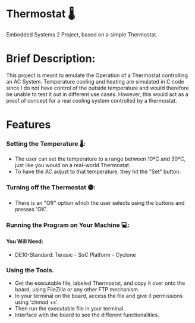 # Thermostat 🌡️
Embedded Systems 2 Project, based on a simple Thermostat.

# Brief Description:
This project is meant to emulate the Operation of a Thermostat controlling an AC System. Temperature cooling and heating are simulated in C code since I do not have control of the outside temperature and would therefore be unable to test it out in different use cases. However, this would act as a proof of concept for a real cooling system controlled by a thermostat.

# Features
### Setting the Temperature 🌡️:
- The user can set the temperature to a range between 10ºC and 30ºC, just like you would on a real-world Thermostat.
- To have the AC adjust to that temperature, they hit the "Set" button.
  
### Turning off the Thermostat 🟡:
- There is an "Off" option which the user selects using the buttons and presses 'OK'.
  
### Running the Program on Your Machine 💻:
#### You Will Need:
- DE10-Standard: Terasic - SoC Platform - Cyclone

### Using the Tools.
- Get the executable file, labeled Thermostat, and copy it over onto the board, using FileZilla or any other FTP mechanism
- In your terminal on the board, access the file and give it permissions using 'chmod +x'.
- Then run the executable file in your terminal.
- Interface with the board to see the different functionalities. 
